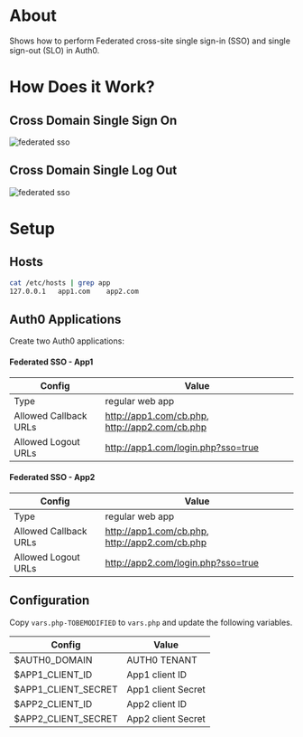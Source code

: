 About
=====

Shows how to perform Federated cross-site single sign-in (SSO) and single sign-out (SLO) in Auth0.

How Does it Work?
=================

Cross Domain Single Sign On
---------------------------
![federated sso](http://i66.tinypic.com/343p7vs.png)

Cross Domain Single Log Out 
---------------------------
![federated sso](http://i68.tinypic.com/2eltwlf.png)

Setup
=====

Hosts
-----

```bash
cat /etc/hosts | grep app
127.0.0.1   app1.com    app2.com
```

Auth0 Applications
------------------

Create two Auth0 applications:

#### Federated SSO - App1

| Config | Value |
|--------|-------|
| Type | regular web app |
| Allowed Callback URLs | http://app1.com/cb.php, http://app2.com/cb.php |
| Allowed Logout URLs | http://app1.com/login.php?sso=true |

 
#### Federated SSO - App2

| Config | Value |
|--------|-------|
| Type | regular web app |
| Allowed Callback URLs | http://app1.com/cb.php, http://app2.com/cb.php |
| Allowed Logout URLs | http://app2.com/login.php?sso=true |


Configuration
-----------

Copy `vars.php-TOBEMODIFIED` to `vars.php` and update the following variables.

| Config | Value |
|--------|-------|
| $AUTH0_DOMAIN | AUTH0 TENANT |
| $APP1_CLIENT_ID | App1 client ID |
| $APP1_CLIENT_SECRET | App1 client Secret |
| $APP2_CLIENT_ID | App2 client ID |
| $APP2_CLIENT_SECRET |  App2 client Secret |


